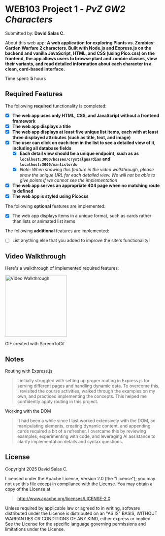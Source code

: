 # WEB103 Project 1 - *PvZ GW2 Characters*

Submitted by: **David Salas C.**

About this web app: **A web application for exploring Plants vs. Zombies: Garden Warfare 2 characters. Built with Node.js and Express.js on the backend and vanilla JavaScript, HTML, and CSS (using Pico.css) on the frontend, the app allows users to browse plant and zombie classes, view their variants, and read detailed information about each character in a clean, card-based interface.**

Time spent: **5** hours

## Required Features

The following **required** functionality is completed:

<!-- Make sure to check off completed functionality below -->
- [x] **The web app uses only HTML, CSS, and JavaScript without a frontend framework**
- [x] **The web app displays a title**
- [x] **The web app displays at least five unique list items, each with at least three displayed attributes (such as title, text, and image)**
- [x] **The user can click on each item in the list to see a detailed view of it, including all database fields**
  - [x] **Each detail view should be a unique endpoint, such as as `localhost:3000/bosses/crystalguardian` and `localhost:3000/mantislords`**
  - [x] *Note: When showing this feature in the video walkthrough, please show the unique URL for each detailed view. We will not be able to give points if we cannot see the implementation* 
- [x] **The web app serves an appropriate 404 page when no matching route is defined**
- [x] **The web app is styled using Picocss**

The following **optional** features are implemented:

- [x] The web app displays items in a unique format, such as cards rather than lists or animated list items

The following **additional** features are implemented:

- [ ] List anything else that you added to improve the site's functionality!

## Video Walkthrough

Here's a walkthrough of implemented required features:

<img src='https://i.imgur.com/QzH1Kkv.gif' title='Video Walkthrough' width='200' alt='Video Walkthrough' />

<!-- Replace this with whatever GIF tool you used! -->
GIF created with ScreenToGif
<!-- Recommended tools:
[Kap](https://getkap.co/) for macOS
[ScreenToGif](https://www.screentogif.com/) for Windows
[peek](https://github.com/phw/peek) for Linux. -->

## Notes

Routing with Express.js
> I initially struggled with setting up proper routing in Express.js for serving different pages and handling dynamic data. To overcome this, I revisited the course activities, walked through the examples on my own, and practiced implementing the concepts. This helped me confidently apply routing in this project.

Working with the DOM
> It had been a while since I last worked extensively with the DOM, so manipulating elements, creating dynamic content, and appending cards required a bit of a refresher. I overcame this by reviewing examples, experimenting with code, and leveraging AI assistance to clarify implementation details and syntax questions.

## License

Copyright 2025 David Salas C.

Licensed under the Apache License, Version 2.0 (the "License"); you may not use this file except in compliance with the License. You may obtain a copy of the License at

> http://www.apache.org/licenses/LICENSE-2.0

Unless required by applicable law or agreed to in writing, software distributed under the License is distributed on an "AS IS" BASIS, WITHOUT WARRANTIES OR CONDITIONS OF ANY KIND, either express or implied. See the License for the specific language governing permissions and limitations under the License.